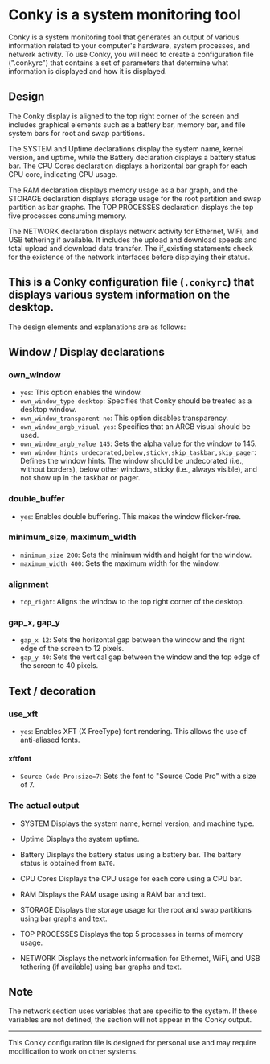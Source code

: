 # Conky is a system monitoring tool
Conky is a system monitoring tool that generates an output of various information related to your computer's hardware, system processes, and network activity. To use Conky, you will need to create a configuration file (".conkyrc") that contains a set of parameters that determine what information is displayed and how it is displayed.

## Design
The Conky display is aligned to the top right corner of the screen and includes graphical elements such as a battery bar, memory bar, and file system bars for root and swap partitions.

The SYSTEM and Uptime declarations display the system name, kernel version, and uptime, while the Battery declaration displays a battery status bar. The CPU Cores declaration displays a horizontal bar graph for each CPU core, indicating CPU usage.

The RAM declaration displays memory usage as a bar graph, and the STORAGE declaration displays storage usage for the root partition and swap partition as bar graphs. The TOP PROCESSES declaration displays the top five processes consuming memory.

The NETWORK declaration displays network activity for Ethernet, WiFi, and USB tethering if available. It includes the upload and download speeds and total upload and download data transfer. The if_existing statements check for the existence of the network interfaces before displaying their status.

## This is a Conky configuration file (`.conkyrc`) that displays various system information on the desktop.
The design elements and explanations are as follows:

## Window / Display declarations

### own_window
- `yes`: This option enables the window.
- `own_window_type desktop`: Specifies that Conky should be treated as a desktop window.
- `own_window_transparent no`: This option disables transparency.
- `own_window_argb_visual yes`: Specifies that an ARGB visual should be used.
- `own_window_argb_value 145`: Sets the alpha value for the window to 145.
- `own_window_hints undecorated,below,sticky,skip_taskbar,skip_pager`: Defines the window hints. The window should be undecorated (i.e., without borders), below other windows, sticky (i.e., always visible), and not show up in the taskbar or pager.

### double_buffer
- `yes`: Enables double buffering. This makes the window flicker-free.

### minimum_size, maximum_width
- `minimum_size 200`: Sets the minimum width and height for the window.
- `maximum_width 400`: Sets the maximum width for the window.

### alignment
- `top_right`: Aligns the window to the top right corner of the desktop.

### gap_x, gap_y
- `gap_x 12`: Sets the horizontal gap between the window and the right edge of the screen to 12 pixels.
- `gap_y 40`: Sets the vertical gap between the window and the top edge of the screen to 40 pixels.

## Text / decoration

### use_xft
- `yes`: Enables XFT (X FreeType) font rendering. This allows the use of anti-aliased fonts.

#### xftfont
- `Source Code Pro:size=7`: Sets the font to "Source Code Pro" with a size of 7.

### The actual output

* SYSTEM
Displays the system name, kernel version, and machine type.

* Uptime
Displays the system uptime.

* Battery
Displays the battery status using a battery bar. The battery status is obtained from `BAT0`.

* CPU Cores
Displays the CPU usage for each core using a CPU bar.

* RAM
Displays the RAM usage using a RAM bar and text.

* STORAGE
Displays the storage usage for the root and swap partitions using bar graphs and text.

* TOP PROCESSES
Displays the top 5 processes in terms of memory usage.

* NETWORK
Displays the network information for Ethernet, WiFi, and USB tethering (if available) using bar graphs and text.

## Note
The network section uses variables that are specific to the system. If these variables are not defined, the section will not appear in the Conky output.

---
This Conky configuration file is designed for personal use and may require modification to work on other systems.
